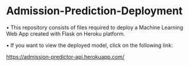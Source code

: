 # Admission-Prediction-Deployment
• This repository consists of files required to deploy a Machine Learning Web App created with Flask on Heroku platform.

• If you want to view the deployed model, click on the following link:


https://admission-predictor-api.herokuapp.com/
